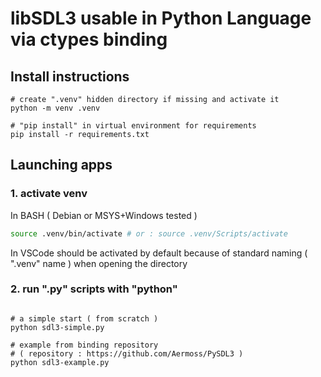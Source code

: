 
# libSDL3 usable in Python Language via ctypes binding

## Install instructions

```shell
# create ".venv" hidden directory if missing and activate it
python -m venv .venv

# "pip install" in virtual environment for requirements
pip install -r requirements.txt
```

## Launching apps

### 1. activate venv

In BASH ( Debian or MSYS+Windows tested )

```bash
source .venv/bin/activate # or : source .venv/Scripts/activate
```

In VSCode should be activated by default because of standard naming ( ".venv" name ) when opening the directory

### 2. run ".py" scripts with "python"

```shell

# a simple start ( from scratch )
python sdl3-simple.py

# example from binding repository
# ( repository : https://github.com/Aermoss/PySDL3 )
python sdl3-example.py
```
